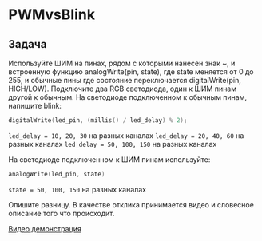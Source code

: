 # PWMvsBlink

## Задача

Используйте ШИМ на пинах, рядом с которыми нанесен знак ~, и встроенную функцию analogWrite(pin, state), где state меняется от 0 до 255, и обычные пины где состояние переключается digitalWrite(pin, HIGH/LOW). Подключите два RGB светодиода, один к ШИМ пинам другой к обычным. На светодиоде подключенном к обычным пинам, напишите blink:

```c++
digitalWrite(led_pin, (millis() / led_delay) % 2);
```

`led_delay = 10, 20, 30` на разных каналах
`led_delay = 20, 40, 60` на разных каналах
`led_delay = 50, 100, 150` на разных каналах

На светодиоде подключенном к ШИМ пинам используйте:

```c++
analogWrite(led_pin, state)
```

`state = 50, 100, 150` на разных каналах

Опишите разницу. В качестве отклика принимается видео и словесное описание того что происходит.

[Видео демонстрация](https://youtu.be/gy4WZJmOpxw)